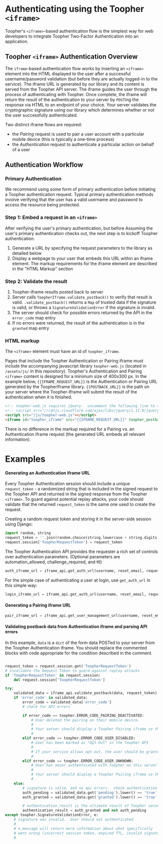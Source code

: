 Authenticating using the Toopher `<iframe>`
===========================================
Toopher's `<iframe>`-based authentication flow is the simplest way for web developers to integrate Toopher Two-Factor Authentication into an application.

## Toopher `<iframe>` Authentication Overview

The `iframe`-based authentication flow works by inserting an `<iframe>` element into the HTML displayed to the user after a successful username/password validation (but before they are actually logged-in to the service).  The iframe URL is generated by our library and its content is served from the Toopher API server.  The iframe guides the user through the process of authenticating with Toopher.  Once complete, the iframe will return the result of the authentication to your server by `POST`ing the response via HTML to an endpoint of your choice.  Your server validates the cryptographic signature using our library which determines whether or not the user successfully authenticated.

Two distinct iframe flows are required: 

* the *Pairing* request is used to pair a user account with a particular mobile device (this is typically a one-time process)
* the *Authentication* request to authenticate a particular action on behalf of a user

## Authentication Workflow
### Primary Authentication
We recommend using some form of primary authentication before initiating a Toopher authentication request.  Typical primary authentication methods involve verifying that the user has a valid username and password to access the resource being protected.

### Step 1: Embed a request in an `<iframe>`
After verifying the user's primary authentication, but before Assuming the user's primary authentication checks out, the next step is to kickoff Toopher authentication.

1. Generate a URL by specifying the request parameters to the library as detailed below
1. Display a webpage to your user that embeds this URL within an iframe element.  The markup requirements for the iframe element are described in the "HTML Markup" section

### Step 2: Validate the result
1. Toopher-iframe results posted back to server
1. Server calls `ToopherIframe.validate_postback()` to verify that result is valid.  `.validate_postback()` returns a `Map` of trusted data if the signature is valid, or throws a `SignatureValidationError` if the signature is invalid.
1. The server should check for possible errors returned by the API in the `error_code` map entry
1. If no errors were returned, the result of the authentication is in the `granted` map entry

### HTML markup
The `<iframe>` element must have an id of `toopher_iframe`.

Pages that include the Toopher Authentication or Pairing iframe must include the accompanying javascript library `toopher-web.js` (located in `/assets/js/` in this repository).  Toopher's Authentication and Pairing `<iframe>` content is designed for a minimum size of 400x300 px.  In the example below, `{{IFRAME_REQUEST_URL}}` is the Authentication or Pairing URL generated by the ToopherIframe library.  `{{POSTBACK_URL}}` is the path on your server where the Toopher-Iframe will submit the result of the authentication when it is finished.

```html
<!-- toopher-web.js requires jQuery.  uncomment the following line to source it from CDNJS if it is not already included in your page -->
<!-- <script src="//cdnjs.cloudflare.com/ajax/libs/jquery/1.11.0/jquery.min.js"></script> -->
<script src="/js/toopher-web.js"></script>
<iframe id="toopher_iframe" src="{{IFRAME_REQUEST_URL}}" toopher_postback="{{POSTBACK_URL}}" style="display:inline-block; height:300px; width:100%;"></iframe>
```

There is no difference in the markup required for a Pairing vs. an Authentication iframe request (the generated URL embeds all relevant information).

# Examples

#### Generating an Authentication iframe URL
Every Toopher Authentication session should include a unique `request_token` - a randomized string that is included in the signed request to the Toopher API and returned in the signed response from the Toopher `<iframe>`.  To guard against potential replay attacks, your code should validate that the returned `request_token` is the same one used to create the request.

Creating a random request token and storing it in the server-side session using Django:

```python
import random, string
request_token = ''.join(random.choice(string.lowercase + string.digits) for i in range(15))
request.session['ToopherRequestToken'] = request_token
```

The Toopher Authentication API provides the requester a rich set of controls over authentication parameters.
(Optional parameters are automation_allowed, challenge_required, and ttl)

```python
auth_iframe_url = iframe_api.get_auth_url(username, reset_email, request_token, action_name, requester_metadata, automation_allowed=automation_allowed, challenge_required=challenge_required, ttl=ttl);
```

For the simple case of authenticating a user at login, use `get_auth_url` in this simple way:

```python
login_iframe_url = iframe_api.get_auth_url(username, reset_email, request_token)
```

#### Generating a Pairing iframe URL

```python
pair_iframe_url = iframe_api.get_user_management_url(username, reset_email)
```

#### Validating postback data from Authentication iframe and parsing API errors
In this example, `data` is a `dict` of the form data POSTed to your server from the Toopher Authentication iframe.  You should replace the commented blocks with code appropriate for the condition described in the comment.

```python

request_token = request.session.get('ToopherRequestToken')
# invalidate the Request Token to guard against replay attacks
if 'ToopherRequestToken' in request.session:
    del request.session['ToopherRequestToken']

try:
    validated_data = iframe_api.validate_postback(data, request_token)
    if 'error_code' in validated_data:
        error_code = validated_data['error_code']
        # check for API errors

        if error_code == toopher.ERROR_CODE_PAIRING_DEACTIVATED:
            # User deleted the pairing on their mobile device.
            # 
            # Your server should display a Toopher Pairing iframe so their account can be re-paired
            #
        elif error_code == toopher.ERROR_CODE_USER_DISABLED:
            # User has been marked as "Opt-Out" in the Toopher API
            #
            # If your service allows opt-out, the user should be granted access.
            #
        elif error_code == toopher.ERROR_CODE_USER_UNKNOWN:
            # User has never authenticated with Toopher on this server
            #
            # Your server should display a Toopher Pairing iframe so their account can be paired
            #
    else:
        # signature is valid, and no api errors.  check authentication result
        auth_pending = validated_data.get('pending').lower() == 'true'
        auth_granted = validated_data.get('granted').lower() == 'true'

        # authentication_result is the ultimate result of Toopher second-factor authentication
        authentication_result = auth_granted and not auth_pending
except toopher.SignatureValidationError, e:
    # signature was invalid.  User should not authenticated
    # 
    # e.message will return more information about what specifically
    # went wrong (incorrect session token, expired TTL, invalid signature)
    # 
```
